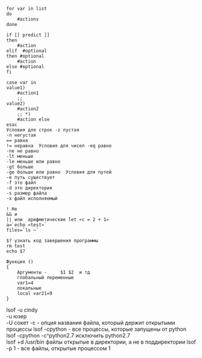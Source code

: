 	for var in list
	do
		#actions
	done

	if [[ predict ]]
	then
		#action
	elif  #optional
	then #optional
		#action
	else #optional
	fi  

	case var in
	value1)
		#action1 
		;;
	value2)
		#action2
		;; *)
		#action else
	esac 
	Условия для строк -z пустая
	-n негустая
	== равна
	!= неравна  Условия для чисел -eq равно
	-ne не равно
	-lt меньше
	-le меньше или равно
	-gt больше
	-ge больше или равно  Условия для путей
	-e путь существует
	-f это файл
	-d это директория
	-s размер файла
	-x файл исполняемый

	! Не
	&& и
	|| или  арифметические let «c = 2 + 1»
	a=`echo «test»`
	files=`ls ~`

	$? узнать код завершения программы
	rm test
	echo $? 

	Функция ()
	{
		Аргументы - 	$1 $2  и тд
		глобальный переменные 
		var1=4
		локальные
		local var21=9
	}

lsof -u cindy  
-u юзер  
-U сокет
-с - опция названия файла, который держит открытыми процессы lsof -cpython - все процессы, которые запущены от python  
lsof -cpython -c^python2.7 исключить python2.7  
lsof +d /usr/bin файлы открытые в директории, а не в поддиректории
lsof -p 1 - все файлы, открытые процессом 1  


